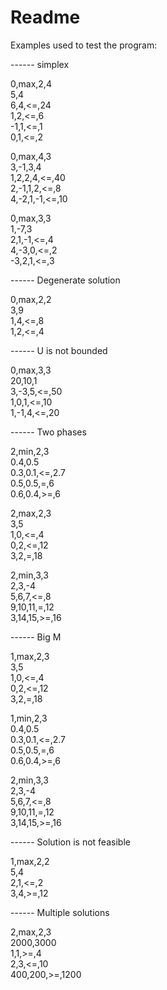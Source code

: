 # Readme

Examples used to test the program:

------ simplex

0,max,2,4 <br />
5,4 <br />
6,4,<=,24 <br />
1,2,<=,6 <br />
-1,1,<=,1 <br />
0,1,<=,2 <br />

0,max,4,3 <br />
3,-1,3,4 <br />
1,2,2,4,<=,40 <br />
2,-1,1,2,<=,8 <br />
4,-2,1,-1,<=,10 <br />

0,max,3,3 <br />
1,-7,3 <br />
2,1,-1,<=,4 <br />
4,-3,0,<=,2 <br />
-3,2,1,<=,3 <br />

------ Degenerate solution

0,max,2,2 <br />
3,9 <br />
1,4,<=,8 <br />
1,2,<=,4 <br />

------ U is not bounded

0,max,3,3 <br />
20,10,1 <br />
3,-3,5,<=,50 <br />
1,0,1,<=,10 <br />
1,-1,4,<=,20 <br />

------ Two phases

2,min,2,3 <br />
0.4,0.5 <br />
0.3,0.1,<=,2.7 <br />
0.5,0.5,=,6 <br />
0.6,0.4,>=,6 <br />

2,max,2,3 <br />
3,5 <br />
1,0,<=,4 <br />
0,2,<=,12 <br />
3,2,=,18 <br />

2,min,3,3 <br />
2,3,-4 <br />
5,6,7,<=,8 <br />
9,10,11,=,12 <br />
3,14,15,>=,16 <br />

------ Big M

1,max,2,3 <br />
3,5 <br />
1,0,<=,4 <br />
0,2,<=,12 <br />
3,2,=,18 <br />

1,min,2,3 <br />
0.4,0.5 <br />
0.3,0.1,<=,2.7 <br />
0.5,0.5,=,6 <br />
0.6,0.4,>=,6 <br />

2,min,3,3 <br />
2,3,-4 <br />
5,6,7,<=,8 <br />
9,10,11,=,12 <br />
3,14,15,>=,16 <br />

------ Solution is not feasible

1,max,2,2 <br />
5,4 <br />
2,1,<=,2 <br />
3,4,>=,12 <br />

------ Multiple solutions

2,max,2,3 <br />
2000,3000 <br />
1,1,>=,4 <br />
2,3,<=,10 <br />
400,200,>=,1200 <br />
